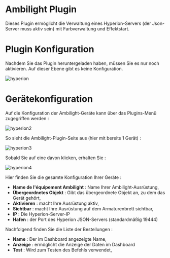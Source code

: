 # Ambilight Plugin

Dieses Plugin ermöglicht die Verwaltung eines Hyperion-Servers (der Json-Server muss aktiv sein) mit Farbverwaltung und Effektstart.

# Plugin Konfiguration 

Nachdem Sie das Plugin heruntergeladen haben, müssen Sie es nur noch aktivieren. Auf dieser Ebene gibt es keine Konfiguration.

![hyperion](../images/hyperion.PNG)

# Gerätekonfiguration 

Auf die Konfiguration der Ambilight-Geräte kann über das Plugins-Menü zugegriffen werden :

![hyperion2](../images/hyperion2.PNG)

So sieht die Ambilight-Plugin-Seite aus (hier mit bereits 1 Gerät) :

![hyperion3](../images/hyperion3.PNG)

Sobald Sie auf eine davon klicken, erhalten Sie :

![hyperion4](../images/hyperion4.PNG)

Hier finden Sie die gesamte Konfiguration Ihrer Geräte :

-   **Name de l'équipement Ambilight** : Name Ihrer Ambilight-Ausrüstung,
-   **Übergeordnetes Objekt** : Gibt das übergeordnete Objekt an, zu dem das Gerät gehört,
-   **Aktivieren** : macht Ihre Ausrüstung aktiv,
-   **Sichtbar** : macht Ihre Ausrüstung auf dem Armaturenbrett sichtbar,
-   **IP** : Die Hyperion-Server-IP
-   **Hafen** : der Port des Hyperion JSON-Servers (standardmäßig 19444)

Nachfolgend finden Sie die Liste der Bestellungen :

-   **Name** : Der im Dashboard angezeigte Name,
-   **Anzeige** : ermöglicht die Anzeige der Daten im Dashboard
-   **Test** : Wird zum Testen des Befehls verwendet,


